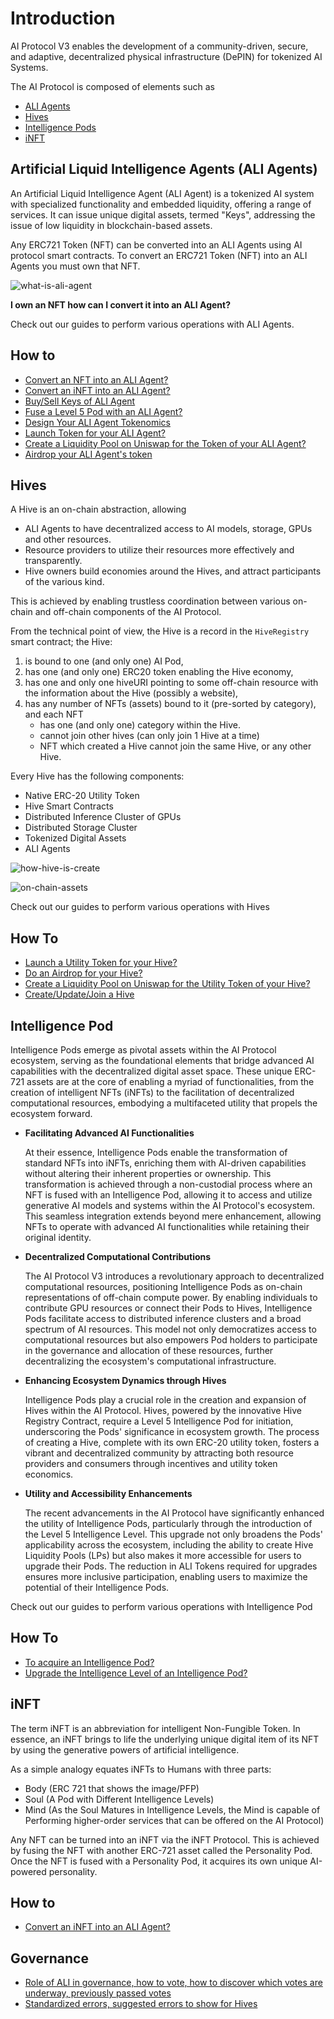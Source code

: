 # Introduction
AI Protocol V3 enables the development of a community-driven, secure, and adaptive, decentralized physical
infrastructure (DePIN) for tokenized AI Systems.

The AI Protocol is composed of elements such as 
* [ALI Agents](#artificial-liquid-intelligence-agents-ali-agents)
* [Hives](#hives)
* [Intelligence Pods](#intelligence-pod)
* [iNFT](#inft)

## Artificial Liquid Intelligence Agents (ALI Agents)
An Artificial Liquid Intelligence Agent (ALI Agent) is a tokenized AI system with specialized functionality and embedded
liquidity, offering a range of services. It can issue unique digital assets, termed "Keys", addressing the issue of low
liquidity in blockchain-based assets.

Any ERC721 Token (NFT) can be converted into an ALI Agents using AI protocol smart contracts. To convert an ERC721 Token (NFT)
into an ALI Agents you must own that NFT.

![what-is-ali-agent](./guides/intelligence-pod/images/what-is-ali-agent.png)

**I own an NFT how can I convert it into an ALI Agent?**

Check out our guides to perform various operations with ALI Agents.

## How to
 
* [Convert an NFT into an ALI Agent?](./guides/convert-nft-to-ali-agent/README.md)
* [Convert an iNFT into an ALI Agent?](./guides/convert-inft-to-ali-agent/README.md)
* [Buy/Sell Keys of ALI Agent](./guides/buy-sell-keys-of-ali-agent/buy-sell-keys-of-ali-agent.md)
* [Fuse a Level 5 Pod with an ALI Agent?](./guides/fuse-pod-with-ali-agent/fuse-pod-with-ali-agent.md)
* [Design Your ALI Agent Tokenomics](./guides/how-to-launch-utility-token/ali-agent-tokenomics.md)
* [Launch Token for your ALI Agent?](./guides/how-to-launch-utility-token/how-to-launch-token-ali-agent.md)
* [Create a Liquidity Pool on Uniswap for the Token of your ALI Agent?](./guides/how-to-create-liquidity-pool-ali-agent.md)
* [Airdrop your ALI Agent's token](./guides/how-to-airdrop/how-to-airdrop.md)

## Hives
A Hive is an on-chain abstraction, allowing
* ALI Agents to have decentralized access to AI models, storage, GPUs and other resources.
* Resource providers to utilize their resources more effectively and transparently.
* Hive owners build economies around the Hives, and attract participants of the various kind.

This is achieved by enabling trustless coordination between various on-chain and off-chain components of the
AI Protocol.

From the technical point of view,
the Hive is a record in the `HiveRegistry` smart contract; the Hive:
1) is bound to one (and only one) AI Pod,
2) has one (and only one) ERC20 token enabling the Hive economy,
3) has one and only one hiveURI pointing to some off-chain resource with the information about the Hive
   (possibly a website),
4) has any number of NFTs (assets) bound to it (pre-sorted by category), and each NFT
   * has one (and only one) category within the Hive.
   * cannot join other hives (can only join 1 Hive at a time)
   * NFT which created a Hive cannot join the same Hive, or any other Hive.

Every Hive has the following components:
 * Native ERC-20 Utility Token
 * Hive Smart Contracts
 * Distributed Inference Cluster of GPUs
 * Distributed Storage Cluster
 * Tokenized Digital Assets
 * ALI Agents

![how-hive-is-create](./guides/intelligence-pod/images/how-hive-created.png)

![on-chain-assets](./guides/intelligence-pod/images/on-chain-assets.png)

Check out our guides to perform various operations with Hives

## How To

* [Launch a Utility Token for your Hive?](./guides/how-to-launch-utility-token/how-to-launch-utility-token.md)
* [Do an Airdrop for your Hive?](./guides/how-to-airdrop.md)
* [Create a Liquidity Pool on Uniswap for the Utility Token of your Hive?](./guides/how-to-create-liquidity-pool.md)
* [Create/Update/Join a Hive](./guides/how-to-hive.md)

## Intelligence Pod

Intelligence Pods emerge as pivotal assets within the AI Protocol ecosystem, serving as the foundational elements that bridge advanced AI capabilities with the decentralized digital asset space. These unique ERC-721 assets are at the core of enabling a myriad of functionalities, from the creation of intelligent NFTs (iNFTs) to the facilitation of decentralized computational resources, embodying a multifaceted utility that propels the ecosystem forward.

* **Facilitating Advanced AI Functionalities**
   
   At their essence, Intelligence Pods enable the transformation of standard NFTs into iNFTs, enriching them with AI-driven capabilities without altering their inherent properties or ownership. This transformation is achieved through a non-custodial process where an NFT is fused with an Intelligence Pod, allowing it to access and utilize generative AI models and systems within the AI Protocol's ecosystem. This seamless integration extends beyond mere enhancement, allowing NFTs to operate with advanced AI functionalities while retaining their original identity.

* **Decentralized Computational Contributions**

   The AI Protocol V3 introduces a revolutionary approach to decentralized computational resources, positioning Intelligence Pods as on-chain representations of off-chain compute power. By enabling individuals to contribute GPU resources or connect their Pods to Hives, Intelligence Pods facilitate access to distributed inference clusters and a broad spectrum of AI resources. This model not only democratizes access to computational resources but also empowers Pod holders to participate in the governance and allocation of these resources, further decentralizing the ecosystem's computational infrastructure.

* **Enhancing Ecosystem Dynamics through Hives**

   Intelligence Pods play a crucial role in the creation and expansion of Hives within the AI Protocol. Hives, powered by the innovative Hive Registry Contract, require a Level 5 Intelligence Pod for initiation, underscoring the Pods' significance in ecosystem growth. The process of creating a Hive, complete with its own ERC-20 utility token, fosters a vibrant and decentralized community by attracting both resource providers and consumers through incentives and utility token economics.

* **Utility and Accessibility Enhancements**

   The recent advancements in the AI Protocol have significantly enhanced the utility of Intelligence Pods, particularly through the introduction of the Level 5 Intelligence Level. This upgrade not only broadens the Pods' applicability across the ecosystem, including the ability to create Hive Liquidity Pools (LPs) but also makes it more accessible for users to upgrade their Pods. The reduction in ALI Tokens required for upgrades ensures more inclusive participation, enabling users to maximize the potential of their Intelligence Pods.

Check out our guides to perform various operations with Intelligence Pod

## How To

* [To acquire an Intelligence Pod?](./guides/intelligence-pod/how-to-acquire-an-ai-pod.md)
* [Upgrade the Intelligence Level of an Intelligence Pod?](./guides/intelligence-pod/how-to-upgrade-ai-pod.md)


## iNFT
The term iNFT is an abbreviation for intelligent Non-Fungible Token. In essence, an iNFT brings to life the underlying unique digital item of its NFT by using the generative powers of artificial intelligence.

As a simple analogy equates iNFTs to Humans with three parts:

* Body (ERC 721 that shows the image/PFP) 
* Soul (A Pod with Different Intelligence Levels) 
* Mind (As the Soul Matures in Intelligence Levels, the Mind is capable of Performing higher-order services that can be offered on the AI Protocol)

Any NFT can be turned into an iNFT via the iNFT Protocol. This is achieved by fusing the NFT with another ERC-721 asset called the Personality Pod. Once the NFT is fused with a Personality Pod, it acquires its own unique AI-powered personality.

## How to
* [Convert an iNFT into an ALI Agent?](./guides/convert-inft-to-ali-agent/README.md)

## Governance

* [Role of ALI in governance, how to vote, how to discover which votes are underway, previously passed votes](./guides/governance.md)
* [Standardized errors, suggested errors to show for Hives](./guides/governance.md#governance-errors-)
